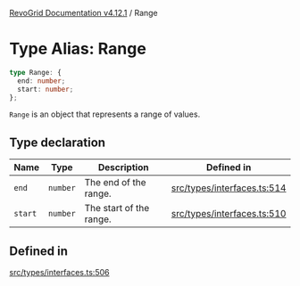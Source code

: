 [RevoGrid Documentation v4.12.1](README.md) / Range

# Type Alias: Range

```ts
type Range: {
  end: number;
  start: number;
};
```

`Range` is an object that represents a range of values.

## Type declaration

| Name | Type | Description | Defined in |
| ------ | ------ | ------ | ------ |
| `end` | `number` | The end of the range. | [src/types/interfaces.ts:514](https://github.com/revolist/revogrid/blob/d509c0063a76a472726c991b21f1c163442771b4/src/types/interfaces.ts#L514) |
| `start` | `number` | The start of the range. | [src/types/interfaces.ts:510](https://github.com/revolist/revogrid/blob/d509c0063a76a472726c991b21f1c163442771b4/src/types/interfaces.ts#L510) |

## Defined in

[src/types/interfaces.ts:506](https://github.com/revolist/revogrid/blob/d509c0063a76a472726c991b21f1c163442771b4/src/types/interfaces.ts#L506)
